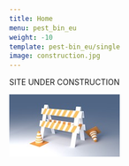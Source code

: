 ```yaml
---
title: Home
menu: pest_bin_eu
weight: -10
template: pest-bin_eu/single
image: construction.jpg
---
```

SITE UNDER CONSTRUCTION

![](img/construction.jpg)